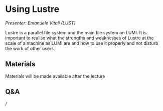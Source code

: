 # Using Lustre

*Presenter: Emanuele Vitali (LUST)*

Lustre is a parallel file system and the main file system on LUMI.
It is important to realise what the strengths and weaknesses of Lustre at the
scale of a machine as LUMI are and how to use it properly and not disturb the
work of other users.


## Materials

Materials will be made available after the lecture

<!--
<video src="https://462000265.lumidata.eu/2day-20251020/recordings/203-Lustre.mp4" controls="controls"></video>

<!--
-   A video recording will follow.
-->

<!--
-   [Slides](https://462000265.lumidata.eu/2day-20251020/files/LUMI-2day-20251020-203-Lustre.pdf)

-   [Course notes](203-Lustre.md) (based on a previous version of the talk.)

Archived materials on LUMI:

-   Slides: `/appl/local/training/2day-20251020/files/LUMI-2day-20251020-203-Lustre.pdf`

-   Recording: `/appl/local/training/2day-20251020/recordings/203-Lustre.mp4`
-->


## Q&A

/
